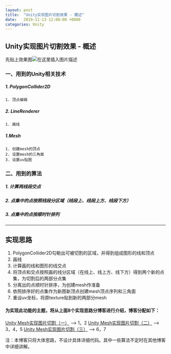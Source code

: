 ```yaml
---
layout: post
title:  "Unity实现图片切割效果 - 概述"
date:   2019-11-13 12:00:00 +0800
categories: Unity
---
```


## Unity实现图片切割效果 - 概述
先贴上效果图![在这里插入图片描述](https://img-blog.csdnimg.cn/20191111184333419.gif)
### 一、用到的Unity相关技术
##### 1. PolygonCollider2D
	1. 顶点编辑
##### 2. LineRenderer
	1. 画线
##### 1.Mesh
	1. 创建mesh的顶点
	2. 设置mesh的三角面
	3. 设置uv贴图

### 二、用到的算法
##### 1. 计算两线段交点
##### 2. 点集中的点按照线段分区域（线段上、线段上方、线段下方）
##### 3. 点集中的点按顺时针排列
---
## 实现思路
1. PolygonCollider2D勾勒出可被切割的区域，并得到组成图形的线和顶点
2. 画线
3. 计算画的线和图形的线交点
4. 将顶点和交点按照画的线分区域（在线上、线上方、线下方）得到两个新的点集，为切割后的两部分点集
5. 分离出的点顺时针排序，为创建mesh作准备
6. 依照排序好的点集作为新图新顶点创建mesh顶点序列和三角面
8. 重设uv坐标，将原texture贴到新的两部分mesh
#### 为实现此功能的主题，将从上面8个实现思路分博客进行介绍，博客分配如下：
[Unity Mesh实现图片切割（一）](https://blog.csdn.net/YuAnHandSome/article/details/103016024)		-->		1，2	
[Unity Mesh实现图片切割（二）](https://blog.csdn.net/YuAnHandSome/article/details/103018283)		-->		3，4，5
[Unity Mesh实现图片切割（三）](https://blog.csdn.net/YuAnHandSome/article/details/103051006)		-->		6，7 	

注：本博客只将大体思路，不设计具体详细代码。其中一些算法不定时在其他博客中详细讲解。